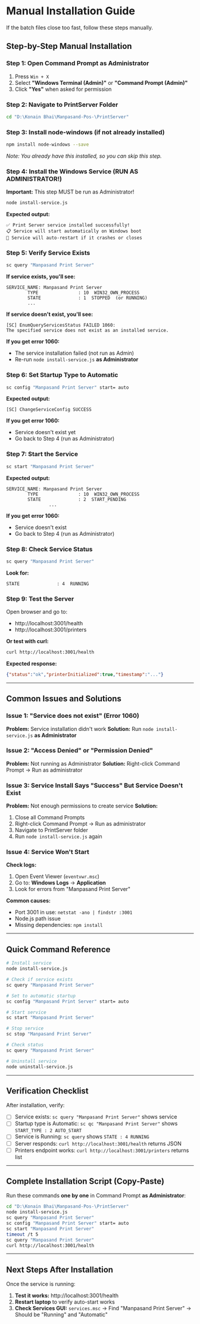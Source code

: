 # Manual Installation Guide

If the batch files close too fast, follow these steps manually.

## Step-by-Step Manual Installation

### Step 1: Open Command Prompt as Administrator

1. Press `Win + X`
2. Select **"Windows Terminal (Admin)"** or **"Command Prompt (Admin)"**
3. Click **"Yes"** when asked for permission

### Step 2: Navigate to PrintServer Folder

```bash
cd "D:\Konain Bhai\Manpasand-Pos-\PrintServer"
```

### Step 3: Install node-windows (if not already installed)

```bash
npm install node-windows --save
```

*Note: You already have this installed, so you can skip this step.*

### Step 4: Install the Windows Service (RUN AS ADMINISTRATOR!)

**Important:** This step MUST be run as Administrator!

```bash
node install-service.js
```

**Expected output:**
```
✅ Print Server service installed successfully!
📋 Service will start automatically on Windows boot
🔄 Service will auto-restart if it crashes or closes
```

### Step 5: Verify Service Exists

```bash
sc query "Manpasand Print Server"
```

**If service exists, you'll see:**
```
SERVICE_NAME: Manpasand Print Server
        TYPE               : 10  WIN32_OWN_PROCESS
        STATE              : 1  STOPPED  (or RUNNING)
        ...
```

**If service doesn't exist, you'll see:**
```
[SC] EnumQueryServicesStatus FAILED 1060:
The specified service does not exist as an installed service.
```

**If you get error 1060:**
- The service installation failed (not run as Admin)
- Re-run `node install-service.js` **as Administrator**

### Step 6: Set Startup Type to Automatic

```bash
sc config "Manpasand Print Server" start= auto
```

**Expected output:**
```
[SC] ChangeServiceConfig SUCCESS
```

**If you get error 1060:**
- Service doesn't exist yet
- Go back to Step 4 (run as Administrator)

### Step 7: Start the Service

```bash
sc start "Manpasand Print Server"
```

**Expected output:**
```
SERVICE_NAME: Manpasand Print Server
        TYPE               : 10  WIN32_OWN_PROCESS
        STATE              : 2  START_PENDING
                ...
```

**If you get error 1060:**
- Service doesn't exist
- Go back to Step 4 (run as Administrator)

### Step 8: Check Service Status

```bash
sc query "Manpasand Print Server"
```

**Look for:**
```
STATE              : 4  RUNNING
```

### Step 9: Test the Server

Open browser and go to:
- http://localhost:3001/health
- http://localhost:3001/printers

**Or test with curl:**
```bash
curl http://localhost:3001/health
```

**Expected response:**
```json
{"status":"ok","printerInitialized":true,"timestamp":"..."}
```

---

## Common Issues and Solutions

### Issue 1: "Service does not exist" (Error 1060)

**Problem:** Service installation didn't work
**Solution:** Run `node install-service.js` **as Administrator**

### Issue 2: "Access Denied" or "Permission Denied"

**Problem:** Not running as Administrator
**Solution:** Right-click Command Prompt → Run as administrator

### Issue 3: Service Install Says "Success" But Service Doesn't Exist

**Problem:** Not enough permissions to create service
**Solution:**
1. Close all Command Prompts
2. Right-click Command Prompt → Run as administrator
3. Navigate to PrintServer folder
4. Run `node install-service.js` again

### Issue 4: Service Won't Start

**Check logs:**
1. Open Event Viewer (`eventvwr.msc`)
2. Go to: **Windows Logs** → **Application**
3. Look for errors from "Manpasand Print Server"

**Common causes:**
- Port 3001 in use: `netstat -ano | findstr :3001`
- Node.js path issue
- Missing dependencies: `npm install`

---

## Quick Command Reference

```bash
# Install service
node install-service.js

# Check if service exists
sc query "Manpasand Print Server"

# Set to automatic startup
sc config "Manpasand Print Server" start= auto

# Start service
sc start "Manpasand Print Server"

# Stop service
sc stop "Manpasand Print Server"

# Check status
sc query "Manpasand Print Server"

# Uninstall service
node uninstall-service.js
```

---

## Verification Checklist

After installation, verify:

- [ ] Service exists: `sc query "Manpasand Print Server"` shows service
- [ ] Startup type is Automatic: `sc qc "Manpasand Print Server"` shows `START_TYPE : 2 AUTO_START`
- [ ] Service is Running: `sc query` shows `STATE : 4 RUNNING`
- [ ] Server responds: `curl http://localhost:3001/health` returns JSON
- [ ] Printers endpoint works: `curl http://localhost:3001/printers` returns list

---

## Complete Installation Script (Copy-Paste)

Run these commands **one by one** in Command Prompt **as Administrator**:

```bash
cd "D:\Konain Bhai\Manpasand-Pos-\PrintServer"
node install-service.js
sc query "Manpasand Print Server"
sc config "Manpasand Print Server" start= auto
sc start "Manpasand Print Server"
timeout /t 5
sc query "Manpasand Print Server"
curl http://localhost:3001/health
```

---

## Next Steps After Installation

Once the service is running:

1. **Test it works:** http://localhost:3001/health
2. **Restart laptop** to verify auto-start works
3. **Check Services GUI:** `services.msc` → Find "Manpasand Print Server" → Should be "Running" and "Automatic"


